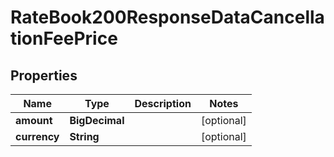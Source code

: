

# RateBook200ResponseDataCancellationFeePrice


## Properties

| Name | Type | Description | Notes |
|------------ | ------------- | ------------- | -------------|
|**amount** | **BigDecimal** |  |  [optional] |
|**currency** | **String** |  |  [optional] |



